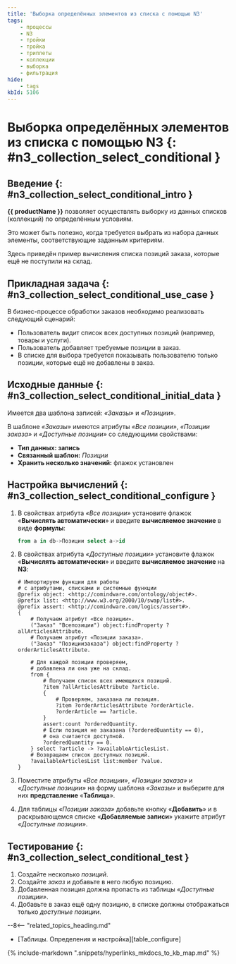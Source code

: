 ```yaml
---
title: 'Выборка определённых элементов из списка с помощью N3'
tags:
    - процессы
    - N3
    - тройки
    - тройка
    - триплеты
    - коллекции
    - выборка
    - фильтрация
hide:
    - tags
kbId: 5106
---
```


# Выборка определённых элементов из списка с помощью N3 {: #n3_collection_select_conditional }

## Введение {: #n3_collection_select_conditional_intro }

**{{ productName }}** позволяет осуществлять выборку из данных списков (коллекций) по определённым условиям.

Это может быть полезно, когда требуется выбрать из набора данных элементы, соответствующие заданным критериям.

Здесь приведён пример вычисления списка позиций заказа, которые ещё не поступили на склад.

## Прикладная задача {: #n3_collection_select_conditional_use_case }

В бизнес-процессе обработки заказов необходимо реализовать следующий сценарий:

- Пользователь видит список всех доступных позиций (например, товары и услуги).
- Пользователь добавляет требуемые позиции в заказ.
- В списке для выбора требуется показывать пользователю только позиции, которые ещё не добавлены в заказ.

## Исходные данные {: #n3_collection_select_conditional_initial_data }

Имеется два шаблона записей: _«Заказы»_ и _«Позиции»_.

В шаблоне _«Заказы»_ имеются атрибуты _«Все позиции»_, _«Позиции заказа»_ и _«Доступные позиции»_ со следующими свойствами:

- **Тип данных: запись**
- **Связанный шаблон:** _Позиции_
- **Хранить несколько значений:** флажок установлен

## Настройка вычислений {: #n3_collection_select_conditional_configure }

1. В свойствах атрибута _«Все позиции»_ установите флажок «**Вычислять автоматически**» и введите **вычисляемое значение** в виде **формулы**:

    ``` sql
    from a in db->Позиции select a->id
    ```

2. В свойствах атрибута  _«Доступные позиции»_ установите флажок «**Вычислять автоматически**» и введите **вычисляемое значение** на **N3**:

    ```turtle
    # Импортируем функции для работы
    # с атрибутами, списками и системные функции
    @prefix object: <http://comindware.com/ontology/object#>.
    @prefix list: <http://www.w3.org/2000/10/swap/list#>.
    @prefix assert: <http://comindware.com/logics/assert#>.
    {
        # Получаем атрибут «Все позиции».
        ("Заказ" "Всепозиции") object:findProperty ?allArticlesAttribute.
        # Получаем атрибут «Позиции заказа».
        ("Заказ" "Позициизаказа") object:findProperty ?orderArticlesAttribute.

        # Для каждой позиции проверяем,
        # добавлена ли она уже на склад.
        from {
            # Получаем список всех имеющихся позиций.
            ?item ?allArticlesAttribute ?article.
            {
                # Проверяем, заказана ли позиция.
                ?item ?orderArticlesAttribute ?orderArticle.
                ?orderArticle == ?article.
            }
            assert:count ?orderedQuantity.
            # Если позиция не заказана (?orderedQuantity == 0),
            # она считается доступной.
            ?orderedQuantity == 0.
        } select ?article -> ?availableArticlesList.
        # Возвращаем список доступных позиций.
        ?availableArticlesList list:member ?value.
    }
    ```

3. Поместите атрибуты _«Все позиции»_, _«Позиции заказа»_ и _«Доступные позиции»_ на форму шаблона _«Заказы»_ и выберите для них **представление** «**Таблица**».
4. Для таблицы _«Позиции заказа»_ добавьте кнопку «**Добавить**» и в раскрывающемся списке «**Добавляемые записи**» укажите атрибут _«Доступные позиции»_.

## Тестирование {: #n3_collection_select_conditional_test }

1. Создайте несколько _позиций_.
2. Создайте _заказ_ и добавьте в него любую позицию.
3. Добавленная позиция должна пропасть из таблицы _«Доступные позиции»_.
4. Добавьте в заказ ещё одну позицию, в списке должны отображаться только _доступные позиции_.

<div class="relatedTopics" markdown="block">

--8<-- "related_topics_heading.md"

- [Таблицы. Определения и настройка][table_configure]

</div>

{% include-markdown ".snippets/hyperlinks_mkdocs_to_kb_map.md" %}
